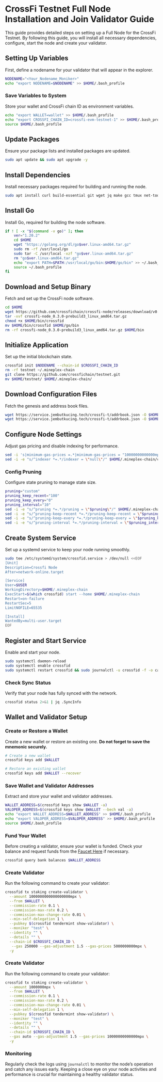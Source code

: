 # CrossFi Testnet Full Node Installation and Join Validator Guide

This guide provides detailed steps on setting up a Full Node for the CrossFi Testnet. By following this guide, you will install all necessary dependencies, configure, start the node and create your validator.

## Setting Up Variables

First, define a nodename for your validator that will appear in the explorer.

```bash
NODENAME="<Your_Nodename_Moniker>"
echo "export NODENAME=$NODENAME" >> $HOME/.bash_profile
```

### Save Variables to System

Store your wallet and CrossFi chain ID as environment variables.

```bash
echo "export WALLET=wallet" >> $HOME/.bash_profile
echo "export CROSSFI_CHAIN_ID=crossfi-evm-testnet-1" >> $HOME/.bash_profile
source $HOME/.bash_profile
```

## Update Packages

Ensure your package lists and installed packages are updated.

```bash
sudo apt update && sudo apt upgrade -y
```

## Install Dependencies

Install necessary packages required for building and running the node.

```bash
sudo apt install curl build-essential git wget jq make gcc tmux net-tools ccze -y
```

## Install Go

Install Go, required for building the node software.

```bash
if ! [ -x "$(command -v go)" ]; then
    ver="1.20.2"
    cd $HOME
    wget "https://golang.org/dl/go$ver.linux-amd64.tar.gz"
    sudo rm -rf /usr/local/go
    sudo tar -C /usr/local -xzf "go$ver.linux-amd64.tar.gz"
    rm "go$ver.linux-amd64.tar.gz"
    echo "export PATH=$PATH:/usr/local/go/bin:$HOME/go/bin" >> ~/.bash_profile
    source ~/.bash_profile
fi
```

## Download and Setup Binary

Fetch and set up the CrossFi node software.

```bash
cd $HOME
wget https://github.com/crossfichain/crossfi-node/releases/download/v0.3.0-prebuild3/crossfi-node_0.3.0-prebuild3_linux_amd64.tar.gz
tar -xvf crossfi-node_0.3.0-prebuild3_linux_amd64.tar.gz
chmod +x $HOME/bin/crossfid
mv $HOME/bin/crossfid $HOME/go/bin
rm -rf crossfi-node_0.3.0-prebuild3_linux_amd64.tar.gz $HOME/bin
```

## Initialize Application

Set up the initial blockchain state.

```bash
crossfid init $NODENAME --chain-id $CROSSFI_CHAIN_ID
rm -rf testnet ~/.mineplex-chain
git clone https://github.com/crossfichain/testnet.git
mv $HOME/testnet/ $HOME/.mineplex-chain/
```

## Download Configuration Files

Fetch the genesis and address book files.

```bash
wget https://service.jembutkucing.tech/crossfi-t/addrbook.json -O $HOME/.mineplex-chain/config/genesis.json
wget https://service.jembutkucing.tech/crossfi-t/addrbook.json -O $HOME/.mineplex-chain/config/addrbook.json
```

## Configure Node Settings

Adjust gas pricing and disable indexing for performance.

```bash
sed -i 's|minimum-gas-prices =.*|minimum-gas-prices = "10000000000000mpx"|g' $HOME/.mineplex-chain/config/app.toml
sed -i -e "s/^indexer *=.*/indexer = \"null\"/" $HOME/.mineplex-chain/config/config.toml
```

### Config Pruning

Configure state pruning to manage state size.

```bash
pruning="custom"
pruning_keep_recent="100"
pruning_keep_every="0"
pruning_interval="10"
sed -i -e "s/^pruning *=.*/pruning = \"$pruning\"/" $HOME/.mineplex-chain/config/app.toml
sed -i -e "s/^pruning-keep-recent *=.*/pruning-keep-recent = \"$pruning_keep_recent\"/" $HOME/.mineplex-chain/config/app.toml
sed -i -e "s/^pruning-keep-every *=.*/pruning-keep-every = \"$pruning_keep_every\"/" $HOME/.mineplex-chain/config/app.toml
sed -i -e "s/^pruning-interval *=.*/pruning-interval = \"$pruning_interval\"/" $HOME/.mineplex-chain/config/app.toml
```

## Create System Service

Set up a systemd service to keep your node running smoothly.

```bash
sudo tee /etc/systemd/system/crossfid.service > /dev/null <<EOF
[Unit]
Description=Crossfi Node
After=network-online.target

[Service]
User=$USER
WorkingDirectory=$HOME/.mineplex-chain
ExecStart=$(which crossfid) start --home $HOME/.mineplex-chain
Restart=on-failure
RestartSec=5
LimitNOFILE=65535

[Install]
WantedBy=multi-user.target
EOF
```

## Register and Start Service

Enable and start your node.

```bash
sudo systemctl daemon-reload
sudo systemctl enable crossfid
sudo systemctl restart crossfid && sudo journalctl -u crossfid -f -o cat
```

### **Check Sync Status**

Verify that your node has fully synced with the network.

```bash
crossfid status 2>&1 | jq .SyncInfo
```

## **Wallet and Validator Setup**

### **Create or Restore a Wallet**

Create a new wallet or restore an existing one. **Do not forget to save the mnemonic securely.**

```bash
# Create a new wallet
crossfid keys add $WALLET

# Restore an existing wallet
crossfid keys add $WALLET --recover
```

### **Save Wallet and Validator Addresses**

Extract and store your wallet and validator addresses.

```bash
WALLET_ADDRESS=$(crossfid keys show $WALLET -a)
VALOPER_ADDRESS=$(crossfid keys show $WALLET --bech val -a)
echo "export WALLET_ADDRESS=$WALLET_ADDRESS" >> $HOME/.bash_profile
echo "export VALOPER_ADDRESS=$VALOPER_ADDRESS" >> $HOME/.bash_profile
source $HOME/.bash_profile
```
### **Fund Your Wallet**

Before creating a validator, ensure your wallet is funded. Check your balance and request funds from the [Faucet Here](https://docs.crossfi.org/crossfi-foundation/xfi-pad#discord-faucet)
 if necessary.

```bash
crossfid query bank balances $WALLET_ADDRESS
```
### **Create Validator**

Run the following command to create your validator:

```bash
crossfid tx staking create-validator \
  --amount 1000000000000000000mpx \
  --from $WALLET \
  --commission-rate 0.1 \
  --commission-max-rate 0.2 \
  --commission-max-change-rate 0.01 \
  --min-self-delegation 1 \
  --pubkey $(crossfid tendermint show-validator) \
  --moniker "test" \
  --identity "" \
  --details "" \
  --chain-id $CROSSFI_CHAIN_ID \
   --gas 250000 --gas-adjustment 1.5 --gas-prices 5000000000mpx \
  -y
```

### **Create Validator**

Run the following command to create your validator:

```bash
crossfid tx staking create-validator \
  --amount 1000000mpx \
  --from $WALLET \
  --commission-rate 0.1 \
  --commission-max-rate 0.2 \
  --commission-max-change-rate 0.01 \
  --min-self-delegation 1 \
  --pubkey $(crossfid tendermint show-validator) \
  --moniker "test" \
  --identity "" \
  --details "" \
  --chain-id $CROSSFI_CHAIN_ID \
  --gas auto --gas-adjustment 1.5 --gas-prices 10000000000000mpx \
  -y
```

### **Monitoring**

Regularly check the logs using `journalctl` to monitor the node’s operation and catch any issues early. Keeping a close eye on your node activities and performance is crucial for maintaining a healthy validator status.
